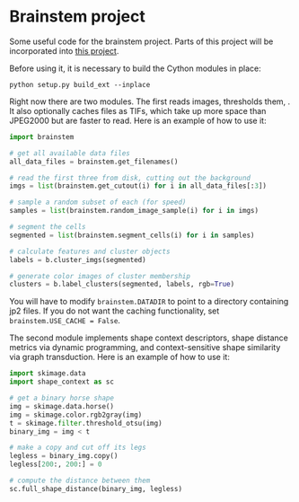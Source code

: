 Brainstem project
=================

Some useful code for the brainstem project. Parts of this project will be incorporated into [this project](https://github.com/mistycheney/registration).

Before using it, it is necessary to build the Cython modules in place:

    python setup.py build_ext --inplace

Right now there are two modules. The first reads images, thresholds them, . It also optionally caches files as TIFs, which take up more space than JPEG2000 but are faster to read. Here is an example of how to use it:

```python
import brainstem

# get all available data files
all_data_files = brainstem.get_filenames()

# read the first three from disk, cutting out the background
imgs = list(brainstem.get_cutout(i) for i in all_data_files[:3])

# sample a random subset of each (for speed)
samples = list(brainstem.random_image_sample(i) for i in imgs)

# segment the cells
segmented = list(brainstem.segment_cells(i) for i in samples)

# calculate features and cluster objects
labels = b.cluster_imgs(segmented)

# generate color images of cluster membership
clusters = b.label_clusters(segmented, labels, rgb=True)

````

You will have to modify ``brainstem.DATADIR`` to point to a directory containing jp2 files. If you do not want the caching functionality, set ``brainstem.USE_CACHE = False``.

The second module implements shape context descriptors, shape distance metrics via dynamic programming, and context-sensitive shape similarity via graph transduction. Here is an example of how to use it:

```python
import skimage.data
import shape_context as sc

# get a binary horse shape
img = skimage.data.horse()
img = skimage.color.rgb2gray(img)
t = skimage.filter.threshold_otsu(img)
binary_img = img < t

# make a copy and cut off its legs
legless = binary_img.copy()
legless[200:, 200:] = 0

# compute the distance between them
sc.full_shape_distance(binary_img, legless)
```
